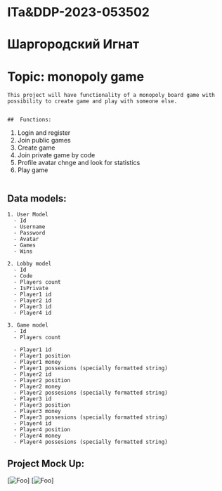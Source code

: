 # ITa&DDP-2023-053502

# Шаргородский Игнат

# Topic: monopoly game
```
This project will have functionality of a monopoly board game with possibility to create game and play with someone else.
```

```

##  Functions:
```
1. Login and register
2. Join public games
3. Create game
4. Join private game by code
5. Profile avatar chnge and look for statistics
6. Play game
```

```

##  Data models:
```
1. User Model
  - Id
  - Username
  - Password
  - Avatar
  - Games
  - Wins

2. Lobby model
  - Id
  - Code
  - Players count
  - IsPrivate
  - Player1 id
  - Player2 id
  - Player3 id
  - Player4 id

3. Game model
  - Id
  - Players count

  - Player1 id
  - Player1 position
  - Player1 money
  - Player1 possesions (specially formatted string) 
  - Player2 id
  - Player2 position
  - Player2 money
  - Player2 possesions (specially formatted string) 
  - Player3 id
  - Player3 position
  - Player3 money
  - Player3 possesions (specially formatted string) 
  - Player4 id
  - Player4 position
  - Player4 money
  - Player4 possesions (specially formatted string) 

```

## Project Mock Up:
[![Foo](https://res.cloudinary.com/dv7i9skid/image/upload/v1680211461/%D0%A1%D0%BD%D0%B8%D0%BC%D0%BE%D0%BA_%D1%8D%D0%BA%D1%80%D0%B0%D0%BD%D0%B0_46_lmrjbo.png)]
[![Foo](https://res.cloudinary.com/dv7i9skid/image/upload/v1680211474/%D0%A1%D0%BD%D0%B8%D0%BC%D0%BE%D0%BA_%D1%8D%D0%BA%D1%80%D0%B0%D0%BD%D0%B0_50_m7khv1.png)]
